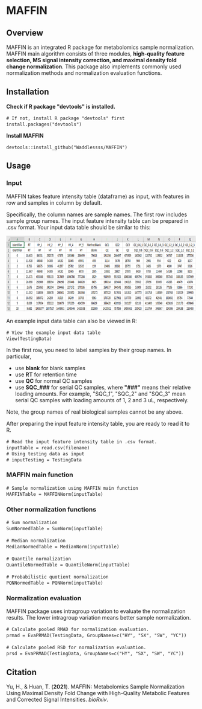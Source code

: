 # MAFFIN

## Overview

MAFFIN is an integrated R package for metabolomics sample normalization. MAFFIN main algorithm consists of three modules, **high-quality feature selection, MS signal intensity correction, and maximal density fold change normalization**. This package also implements commonly used normalization methods and normalization evaluation functions.

## Installation

**Check if R package "devtools" is installed.**
```
# If not, install R package "devtools" first
install.packages("devtools")
```

**Install MAFFIN**
```
devtools::install_github("Waddlessss/MAFFIN")
```

## Usage

### Input

MAFFIN takes feature intensity table (dataframe) as input, with features in row and samples in column by default. 

Specifically, the column names are sample names. The first row includes sample group names. The input feature intensity table can be prepared in .csv format. Your input data table should be similar to this:

<img src='man/figures/ExampleDataTable.PNG' align="mid" height="200"/>  

An example input data table can also be viewed in R:
```
# View the example input data table
View(TestingData)
```

In the first row, you need to label samples by their group names. In particular,
- use **blank** for blank samples
- use **RT** for retention time
- use **QC** for normal QC samples
- use **SQC_###** for serial QC samples, where **"###"** means their relative loading amounts. For example, "SQC_1", "SQC_2" and "SQC_3" mean serial QC samples with loading amounts of 1, 2 and 3 uL, respectively.

Note, the group names of real biological samples cannot be any above.

After preparing the input feature intensity table, you are ready to read it to R.

```
# Read the input feature intensity table in .csv format.
inputTable = read.csv(filename)
# Using testing data as input
# inputTesting = TestingData
```

### MAFFIN main function
```
# Sample normalization using MAFFIN main function
MAFFINTable = MAFFINNorm(inputTable)
```

### Other normalization functions
```
# Sum normalization
SumNormedTable = SumNorm(inputTable)

# Median normalization
MedianNormedTable = MedianNorm(inputTable)

# Quantile normalization
QuantileNormedTable = QuantileNorm(inputTable)

# Probabilistic quotient normalization
PQNNormedTable = PQNNorm(inputTable)
```

### Normalization evaluation
MAFFIN package uses intragroup variation to evaluate the normalization results. The lower intragroup variation means better sample normalization.
```
# Calculate pooled RMAD for normalization evaluation.
prmad = EvaPRMAD(TestingData, GroupNames=c("HY", "SX", "SW", "YC"))

# Calculate pooled RSD for normalization evaluation.
prsd = EvaPRMAD(TestingData, GroupNames=c("HY", "SX", "SW", "YC"))
```

## Citation
Yu, H., & Huan, T. (**2021**). MAFFIN: Metabolomics Sample Normalization Using Maximal Density Fold Change with High-Quality Metabolic Features and Corrected Signal Intensities. *bioRxiv*.
